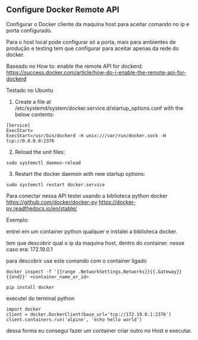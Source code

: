 ## Configure Docker Remote API

Configurar o Docker cliente da maquina host para aceitar comando no ip e porta configurado.

Para o host local pode configurar só a porta, mais para ambientes de produção e testing tem que configurar para 
aceitar apenas da rede do docker. 

Baseado no How to: 
enable the remote API for dockerd: https://success.docker.com/article/how-do-i-enable-the-remote-api-for-dockerd

Testado no Ubuntu

1. Create a file at /etc/systemd/system/docker.service.d/startup_options.conf with the below contents:

```
[Service]
ExecStart=
ExecStart=/usr/bin/dockerd -H unix:///var/run/docker.sock -H tcp://0.0.0.0:2376
```

2. Reload the unit files:

```
sudo systemctl daemon-reload
```

3. Restart the docker daemon with new startup options:

```
sudo systemctl restart docker.service
```

Para conectar nessa API testei usando a biblioteca python docker
https://github.com/docker/docker-py
https://docker-py.readthedocs.io/en/stable/

Exemplo:

entrei em um container python qualquer e 
instalei a biblioteca docker.

tem que descobrir qual o ip da maquina host, dentro do container. 
nesse caso era: 172.19.0.1

para descobrir use este comando com o container ligado
```
docker inspect -f '{{range .NetworkSettings.Networks}}{{.Gateway}}{{end}}' <container_name_or_id>
```

```
pip install docker
```
executei do terminal python 
```
import docker
client = docker.DockerClient(base_url='tcp://172.19.0.1:2376')
client.containers.run('alpine', 'echo hello world')
```

dessa forma eu consegui fazer um container criar outro no Host e executar. 
